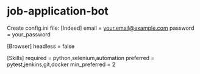 # job-application-bot



Create config.ini file:
[Indeed]
email = your.email@example.com
password = your_password

[Browser]
headless = false

[Skills]
required = python,selenium,automation
preferred = pytest,jenkins,git,docker
min_preferred = 2
